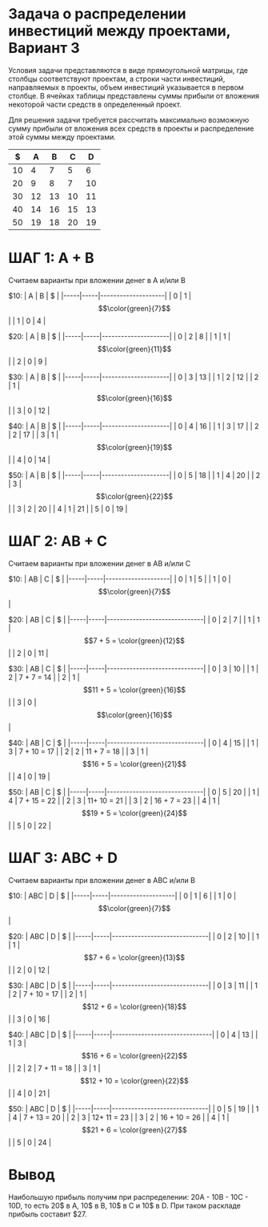 # Задача о распределении инвестиций между проектами, Вариант 3
Условия задачи представляются в виде прямоугольной матрицы, где столбцы соответствуют проектам, а строки части инвестиций, направляемых в проекты, объем инвестиций указывается в первом столбце. В ячейках таблицы представлены суммы прибыли от вложения некоторой части средств в определенный проект.

Для решения задачи требуется рассчитать максимально возможную сумму прибыли от вложения всех средств в проекты и распределение этой суммы между проектами.

| $  | A   | B   | С   | D   |
|----|-----|-----|-----|-----|
| 10 | 4   | 7   | 5   | 6   |
| 20 | 9   | 8   | 7   | 10  |
| 30 | 12  | 13  | 10  | 11  |
| 40 | 14  | 16  | 15  | 13  |
| 50 | 19  | 18  | 20  | 19  |

# ШАГ 1: A + B
Считаем варианты при вложении денег в А и/или В

$10:
| A   | B   | $                  |
|-----|-----|--------------------|
| 0   | 1   |$$\color{green}{7}$$|
| 1   | 0   | 4                  |

$20:
| A   | B   | $                   |
|-----|-----|---------------------|
| 0   | 2   | 8                   |
| 1   | 1   |$$\color{green}{11}$$|
| 2   | 0   | 9                   |

$30:
| A   | B   | $                   |
|-----|-----|---------------------|
| 0   | 3   | 13                  |
| 1   | 2   | 12                  |
| 2   | 1   |$$\color{green}{16}$$|
| 3   | 0   | 12                  |

$40:
| A   | B   | $                   |
|-----|-----|---------------------|
| 0   | 4   | 16                  |
| 1   | 3   | 17                  |
| 2   | 2   | 17                  |
| 3   | 1   |$$\color{green}{19}$$|
| 4   | 0   | 14                  |

$50:
| A   | B   | $                   |
|-----|-----|---------------------|
| 0   | 5   | 18                  |
| 1   | 4   | 20                  |
| 2   | 3   |$$\color{green}{22}$$|
| 3   | 2   | 20                  |
| 4   | 1   | 21                  |
| 5   | 0   | 19                  |


# ШАГ 2: AB + C
Считаем варианты при вложении денег в АВ и/или С

$10:
| AB  | C   | $                  |
|-----|-----|--------------------|
| 0   | 1   | 5                  |
| 1   | 0   |$$\color{green}{7}$$|

$20:
| AB  | C   | $                            |
|-----|-----|------------------------------|
| 0   | 2   | 7                            |
| 1   | 1   | $$7 + 5 = \color{green}{12}$$|
| 2   | 0   | 11                           |

$30:
| AB  | C   | $                            |
|-----|-----|------------------------------|
| 0   | 3   | 10                           |
| 1   | 2   | 7 + 7 = 14                   |
| 2   | 1   |$$11 + 5 = \color{green}{16}$$|
| 3   | 0   |$$\color{green}{16}$$         |

$40:
| AB  | C   | $                            |
|-----|-----|------------------------------|
| 0   | 4   | 15                           |
| 1   | 3   | 7 + 10 = 17                  |
| 2   | 2   | 11 + 7 = 18                  |
| 3   | 1   |$$16 + 5 = \color{green}{21}$$|
| 4   | 0   | 19                           |

$50:
| AB  | C   | $                            |
|-----|-----|------------------------------|
| 0   | 5   | 20                           |
| 1   | 4   | 7 + 15 = 22                  |
| 2   | 3   | 11+ 10 = 21                  |
| 3   | 2   | 16 + 7 = 23                  |
| 4   | 1   |$$19 + 5 = \color{green}{24}$$|
| 5   | 0   | 22                           |

# ШАГ 3: ABC + D
Считаем варианты при вложении денег в АВС и/или В

$10:
| ABC | D   | $                  |
|-----|-----|--------------------|
| 0   | 1   | 6                  |
| 1   | 0   |$$\color{green}{7}$$|

$20:
| ABC | D   | $                            |
|-----|-----|------------------------------|
| 0   | 2   | 10                           |
| 1   | 1   | $$7 + 6 = \color{green}{13}$$|
| 2   | 0   | 12                           |

$30:
| ABC | D   | $                            |
|-----|-----|------------------------------|
| 0   | 3   | 11                           |
| 1   | 2   | 7 + 10 = 17                  |
| 2   | 1   |$$12 + 6 = \color{green}{18}$$|
| 3   | 0   | 16                           |

$40:
| ABC | D   | $                             |
|-----|-----|-------------------------------|
| 0   | 4   | 13                            |
| 1   | 3   |$$16 + 6 = \color{green}{22}$$ |
| 2   | 2   | 7 + 11 = 18                   |
| 3   | 1   |$$12 + 10 = \color{green}{22}$$|
| 4   | 0   | 21                            |

$50:
| ABC | D   | $                            |
|-----|-----|------------------------------|
| 0   | 5   | 19                           |
| 1   | 4   | 7 + 13 = 20                  |
| 2   | 3   | 12+ 11 = 23                  |
| 3   | 2   | 16 + 10 = 26                 |
| 4   | 1   |$$21 + 6 = \color{green}{27}$$|
| 5   | 0   | 24                           |

# Вывод
Наибольшую прибыль получим при распределении: 20A - 10B - 10C - 10D, то есть 20$ в А, 10$ в B, 10$ в C и 10$ в D. 
При таком раскладе прибыль составит $27.